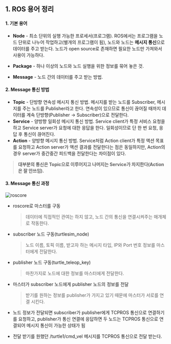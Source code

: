 ## 1. ROS 용어 정리

#### 1. 기본 용어

* **Node** - 최소 단위의 실행 가능한 프로세서(프로그램). ROS에서는 프로그램을 노드 단위로 나누어 작업하고(별개의 프로그램이 됨), 노드와 노드는 **메시지 통신**으로 데이터를 주고 받는다. 노드가 open source로 존재하면 필요한 노드만 가져와서 사용이 가능하다. 

* **Package** - 하나 이상의 노드와 노드 실행을 위한 정보를 묶어 놓은 것.

* **Message** - 노드 간의 데이터를 주고 받는 방법. 



#### 2. Message 통신 방법

* **Topic** - 단방향 연속성 메시지 통신 방법. 메시지를 받는 노드를 Subscriber, 메시지를 주는 노드를 Publisher라고 한다. 연속성이 있으므로 통신이 끊어질 때까지 데이터를 계속 단방향(Publisher -> Subscriber)으로 전달한다. 
* **Service** - 양방향 일회성 메시지 통신 방법. Service client가 특정 서비스 요청을 하고 Service server가 요청에 대한 응답을 한다. 일회성이므로 단 한 번 요청, 응답 후 통신이 끊어진다.
* **Action** - 양방향 메시지 통신 방법. Service처럼 Action client가 특정 액션 목표를 요청하고 Action server가 액션 결과를 전달한다는 점은 동일하지만, Action의 경우 server가 중간중간 피드백을 전달한다는 차이점이 있다. 

> **대부분의 통신은 Topic으로 이루어지고 나머지는 Service가 차지한다(Action은 잘 안쓰임).**



#### 3. Message 통신 과정

![roscore](https://user-images.githubusercontent.com/48755185/106152038-573a8480-61c0-11eb-84db-1ef864be4c92.JPG)

* roscore로 마스터를 구동 

  > 데이터에 직접적인 관여는 하지 않고, 노드 간의 통신을 연결시켜주는 매개체로 작동한다.

* subscriber 노드 구동(turtlesim_node) 

  > 노드 이름, 토픽 이름, 받고자 하는 메시지 타입, IP와 Port 번호 정보를 마스터에게 전달한다.

* publisher 노드 구동(turtle_teleop_key)

  > 마찬가지로 노드에 대한 정보를 마스터에게 전달한다.

* 마스터가 subscriber 노드에게 publisher 노드의 정보를 전달

  > 받기를 원하는 정보를 publisher가 가지고 있기 때문에 마스터가 서로를 연결 시킨다. 

* 노드 정보가 전달되면 subscriber가 publisher에게 TCPROS 통신으로 연결하기를 요청하고, publisher가 통신 연결에 응답하면 두 노드는 TCPROS 통신으로 연결되어 메시지 통신이 가능한 상태가 됨

* 전달 받기를 원했던 /turtle1/cmd_vel 메시지를 TCPROS 통신으로 전달 받는다. 